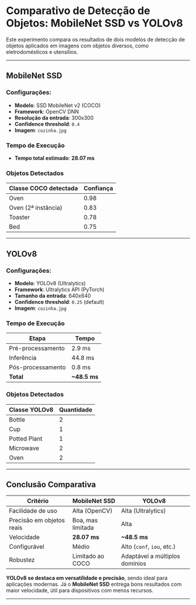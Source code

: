 # Comparativo de Detecção de Objetos: MobileNet SSD vs YOLOv8

Este experimento compara os resultados de dois modelos de detecção de objetos aplicados em imagens com objetos diversos, como eletrodomésticos e utensílios.

---

## MobileNet SSD

### Configurações:
- **Modelo**: SSD MobileNet v2 (COCO)
- **Framework**: OpenCV DNN
- **Resolução da entrada**: 300x300
- **Confidence threshold**: `0.4`
- **Imagem**: `cozinha.jpg`

### Tempo de Execução
- **Tempo total estimado**: **28.07 ms**

### Objetos Detectados

| Classe COCO detectada | Confiança |
|-----------------------|-----------|
| Oven                 | 0.98      |
| Oven (2ª instância)  | 0.83      |
| Toaster              | 0.78      |
| Bed                  | 0.75      |


---

## YOLOv8

### Configurações:
- **Modelo**: YOLOv8 (Ultralytics)
- **Framework**: Ultralytics API (PyTorch)
- **Tamanho da entrada**: 640x640
- **Confidence threshold**: `0.25` (default)
- **Imagem**: `cozinha.jpg`

### Tempo de Execução

| Etapa              | Tempo   |
|-------------------|---------|
| Pré-processamento  | 2.9 ms  |
| Inferência         | 44.8 ms |
| Pós-processamento  | 0.8 ms  |
| **Total**          | **~48.5 ms** |

### Objetos Detectados

| Classe YOLOv8      | Quantidade |
|--------------------|------------|
| Bottle             | 2          |
| Cup                | 1          |
| Potted Plant       | 1          |
| Microwave          | 2          |
| Oven               | 2          |

---

## Conclusão Comparativa

| Critério                   | MobileNet SSD           | YOLOv8                      |
|----------------------------|--------------------------|-----------------------------|
| Facilidade de uso          | Alta (OpenCV)            | Alta (Ultralytics)          |
| Precisão em objetos reais  | Boa, mas limitada        | Alta                        |
| Velocidade                 | **28.07 ms**             | **~48.5 ms**                |
| Configurável               | Médio                    | Alto (`conf`, `iou`, etc.)  |
| Robustez                   | Limitado ao COCO         | Adaptável a múltiplos domínios |

**YOLOv8 se destaca em versatilidade e precisão**, sendo ideal para aplicações modernas.   Já o **MobileNet SSD** entrega bons resultados com maior velocidade, útil para dispositivos com menos recursos.

---
